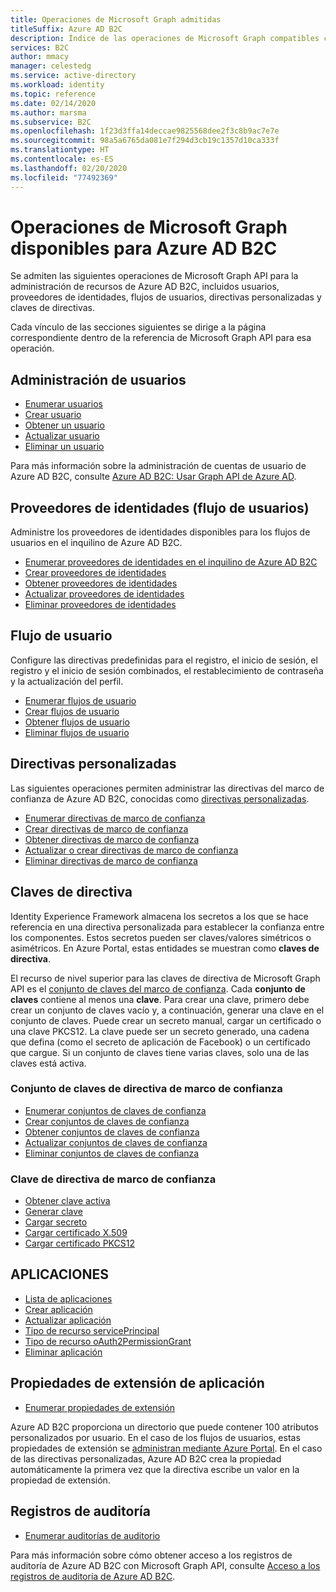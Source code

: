 ```yaml
---
title: Operaciones de Microsoft Graph admitidas
titleSuffix: Azure AD B2C
description: Índice de las operaciones de Microsoft Graph compatibles con la administración de recursos de Azure AD B2C, incluidos usuarios, flujos de usuarios, proveedores de identidades, directivas personalizadas, claves de directivas, etc.
services: B2C
author: mmacy
manager: celestedg
ms.service: active-directory
ms.workload: identity
ms.topic: reference
ms.date: 02/14/2020
ms.author: marsma
ms.subservice: B2C
ms.openlocfilehash: 1f23d3ffa14deccae9825568dee2f3c8b9ac7e7e
ms.sourcegitcommit: 98a5a6765da081e7f294d3cb19c1357d10ca333f
ms.translationtype: HT
ms.contentlocale: es-ES
ms.lasthandoff: 02/20/2020
ms.locfileid: "77492369"
---
```

# <a name="microsoft-graph-operations-available-for-azure-ad-b2c"></a>Operaciones de Microsoft Graph disponibles para Azure AD B2C

Se admiten las siguientes operaciones de Microsoft Graph API para la administración de recursos de Azure AD B2C, incluidos usuarios, proveedores de identidades, flujos de usuarios, directivas personalizadas y claves de directivas.

Cada vínculo de las secciones siguientes se dirige a la página correspondiente dentro de la referencia de Microsoft Graph API para esa operación.

## <a name="user-management"></a>Administración de usuarios

- [Enumerar usuarios](https://docs.microsoft.com/graph/api/user-list)
- [Crear usuario](https://docs.microsoft.com/graph/api/user-post-users)
- [Obtener un usuario](https://docs.microsoft.com/graph/api/user-get)
- [Actualizar usuario](https://docs.microsoft.com/graph/api/user-update)
- [Eliminar un usuario](https://docs.microsoft.com/graph/api/user-delete)

Para más información sobre la administración de cuentas de usuario de Azure AD B2C, consulte [Azure AD B2C: Usar Graph API de Azure AD](manage-user-accounts-graph-api.md).

## <a name="identity-providers-user-flow"></a>Proveedores de identidades (flujo de usuarios)

Administre los proveedores de identidades disponibles para los flujos de usuarios en el inquilino de Azure AD B2C.

- [Enumerar proveedores de identidades en el inquilino de Azure AD B2C](https://docs.microsoft.com/graph/api/identityprovider-list)
- [Crear proveedores de identidades](https://docs.microsoft.com/graph/api/identityprovider-post-identityproviders)
- [Obtener proveedores de identidades](https://docs.microsoft.com/graph/api/identityprovider-get)
- [Actualizar proveedores de identidades](https://docs.microsoft.com/graph/api/identityprovider-update)
- [Eliminar proveedores de identidades](https://docs.microsoft.com/graph/api/identityprovider-delete)

## <a name="user-flow"></a>Flujo de usuario

Configure las directivas predefinidas para el registro, el inicio de sesión, el registro y el inicio de sesión combinados, el restablecimiento de contraseña y la actualización del perfil.

- [Enumerar flujos de usuario](https://docs.microsoft.com/graph/api/identityuserflow-list)
- [Crear flujos de usuario](https://docs.microsoft.com/graph/api/identityuserflow-post-userflows)
- [Obtener flujos de usuario](https://docs.microsoft.com/graph/api/identityuserflow-get)
- [Eliminar flujos de usuario](https://docs.microsoft.com/graph/api/identityuserflow-delete)

## <a name="custom-policies"></a>Directivas personalizadas

Las siguientes operaciones permiten administrar las directivas del marco de confianza de Azure AD B2C, conocidas como [directivas personalizadas](custom-policy-overview.md).

- [Enumerar directivas de marco de confianza](https://docs.microsoft.com/graph/api/trustframework-list-trustframeworkpolicies.md)
- [Crear directivas de marco de confianza](https://docs.microsoft.com/graph/api/trustframework-post-trustframeworkpolicy)
- [Obtener directivas de marco de confianza](https://docs.microsoft.com/graph/api/trustframeworkpolicy-get)
- [Actualizar o crear directivas de marco de confianza](https://docs.microsoft.com/graph/api/trustframework-put-trustframeworkpolicy)
- [Eliminar directivas de marco de confianza](https://docs.microsoft.com/graph/api/trustframeworkpolicy-delete)

## <a name="policy-keys"></a>Claves de directiva

Identity Experience Framework almacena los secretos a los que se hace referencia en una directiva personalizada para establecer la confianza entre los componentes. Estos secretos pueden ser claves/valores simétricos o asimétricos. En Azure Portal, estas entidades se muestran como **claves de directiva**.

El recurso de nivel superior para las claves de directiva de Microsoft Graph API es el [conjunto de claves del marco de confianza](https://docs.microsoft.com/graph/api/resources/trustframeworkkeyset). Cada **conjunto de claves** contiene al menos una **clave**. Para crear una clave, primero debe crear un conjunto de claves vacío y, a continuación, generar una clave en el conjunto de claves. Puede crear un secreto manual, cargar un certificado o una clave PKCS12. La clave puede ser un secreto generado, una cadena que defina (como el secreto de aplicación de Facebook) o un certificado que cargue. Si un conjunto de claves tiene varias claves, solo una de las claves está activa.

### <a name="trust-framework-policy-keyset"></a>Conjunto de claves de directiva de marco de confianza

- [Enumerar conjuntos de claves de confianza](https://docs.microsoft.com/graph/api/trustframework-list-keysets)
- [Crear conjuntos de claves de confianza](https://docs.microsoft.com/graph/api/trustframework-post-keysets)
- [Obtener conjuntos de claves de confianza](https://docs.microsoft.com/graph/api/trustframeworkkeyset-get)
- [Actualizar conjuntos de claves de confianza](https://docs.microsoft.com/graph/api/trustframeworkkeyset-update)
- [Eliminar conjuntos de claves de confianza](https://docs.microsoft.com/graph/api/trustframeworkkeyset-delete)

### <a name="trust-framework-policy-key"></a>Clave de directiva de marco de confianza

- [Obtener clave activa](https://docs.microsoft.com/graph/api/trustframeworkkeyset-getactivekey)
- [Generar clave](https://docs.microsoft.com/graph/api/trustframeworkkeyset-generatekey)
- [Cargar secreto](https://docs.microsoft.com/graph/api/trustframeworkkeyset-uploadsecret)
- [Cargar certificado X.509](https://docs.microsoft.com/graph/api/trustframeworkkeyset-uploadcertificate)
- [Cargar certificado PKCS12](https://docs.microsoft.com/graph/api/trustframeworkkeyset-uploadpkcs12)

## <a name="applications"></a>APLICACIONES

- [Lista de aplicaciones](https://docs.microsoft.com/graph/api/application-list)
- [Crear aplicación](https://docs.microsoft.com/graph/api/resources/application)
- [Actualizar aplicación](https://docs.microsoft.com/graph/api/application-update)
- [Tipo de recurso servicePrincipal](https://docs.microsoft.com/graph/api/resources/serviceprincipal)
- [Tipo de recurso oAuth2PermissionGrant](https://docs.microsoft.com/graph/api/resources/oauth2permissiongrant)
- [Eliminar aplicación](https://docs.microsoft.com/graph/api/application-delete)

## <a name="application-extension-properties"></a>Propiedades de extensión de aplicación

- [Enumerar propiedades de extensión](https://docs.microsoft.com/graph/api/application-list-extensionproperty)

Azure AD B2C proporciona un directorio que puede contener 100 atributos personalizados por usuario. En el caso de los flujos de usuarios, estas propiedades de extensión se [administran mediante Azure Portal](custom-policy-custom-attributes.md). En el caso de las directivas personalizadas, Azure AD B2C crea la propiedad automáticamente la primera vez que la directiva escribe un valor en la propiedad de extensión.

## <a name="audit-logs"></a>Registros de auditoría

- [Enumerar auditorías de auditorio](https://docs.microsoft.com/graph/api/directoryaudit-list)

Para más información sobre cómo obtener acceso a los registros de auditoría de Azure AD B2C con Microsoft Graph API, consulte [Acceso a los registros de auditoría de Azure AD B2C](view-audit-logs.md).
